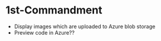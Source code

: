 # 1st-Commandment
- Display images which are uploaded to Azure blob storage
- Preview code in Azure??
